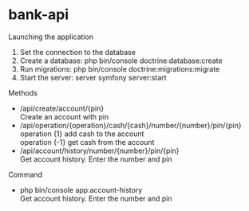 # bank-api
Launching the application <br />

 1. Set the connection to the database <br />
 2. Create a database: php bin/console doctrine:database:create <br />
 3. Run migrations: php bin/console doctrine:migrations:migrate <br />
 4. Start the server: server symfony server:start <br />

Methods <br />
- /api/create/account/{pin} <br />
Create an account with pin <br />
- /api/operation/{operation}/cash/{cash}/number/{number}/pin/{pin} <br />
operation {1} add cash to the account <br />
operation {-1} get cash from the account <br />
- /api/account/history/number/{number}/pin/{pin} <br />
Get account history. Enter the number and pin <br />

Command <br />
- php bin/console app:account-history <br />
Get account history. Enter the number and pin
